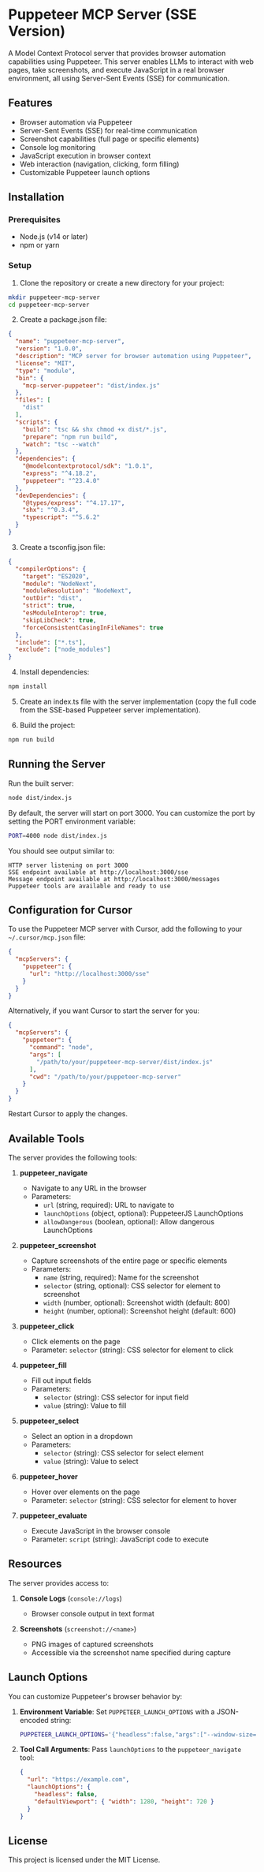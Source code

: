
# Puppeteer MCP Server (SSE Version)

A Model Context Protocol server that provides browser automation capabilities using Puppeteer. This server enables LLMs to interact with web pages, take screenshots, and execute JavaScript in a real browser environment, all using Server-Sent Events (SSE) for communication.

## Features

- Browser automation via Puppeteer
- Server-Sent Events (SSE) for real-time communication
- Screenshot capabilities (full page or specific elements)
- Console log monitoring
- JavaScript execution in browser context
- Web interaction (navigation, clicking, form filling)
- Customizable Puppeteer launch options

## Installation

### Prerequisites

- Node.js (v14 or later)
- npm or yarn

### Setup

1. Clone the repository or create a new directory for your project:

```bash
mkdir puppeteer-mcp-server
cd puppeteer-mcp-server
```

2. Create a package.json file:

```json
{
  "name": "puppeteer-mcp-server",
  "version": "1.0.0",
  "description": "MCP server for browser automation using Puppeteer",
  "license": "MIT",
  "type": "module",
  "bin": {
    "mcp-server-puppeteer": "dist/index.js"
  },
  "files": [
    "dist"
  ],
  "scripts": {
    "build": "tsc && shx chmod +x dist/*.js",
    "prepare": "npm run build",
    "watch": "tsc --watch"
  },
  "dependencies": {
    "@modelcontextprotocol/sdk": "1.0.1",
    "express": "^4.18.2",
    "puppeteer": "^23.4.0"
  },
  "devDependencies": {
    "@types/express": "^4.17.17",
    "shx": "^0.3.4",
    "typescript": "^5.6.2"
  }
}
```

3. Create a tsconfig.json file:

```json
{
  "compilerOptions": {
    "target": "ES2020",
    "module": "NodeNext",
    "moduleResolution": "NodeNext",
    "outDir": "dist",
    "strict": true,
    "esModuleInterop": true,
    "skipLibCheck": true,
    "forceConsistentCasingInFileNames": true
  },
  "include": ["*.ts"],
  "exclude": ["node_modules"]
}
```

4. Install dependencies:

```bash
npm install
```

5. Create an index.ts file with the server implementation (copy the full code from the SSE-based Puppeteer server implementation).

6. Build the project:

```bash
npm run build
```

## Running the Server

Run the built server:

```bash
node dist/index.js
```

By default, the server will start on port 3000. You can customize the port by setting the PORT environment variable:

```bash
PORT=4000 node dist/index.js
```

You should see output similar to:
```
HTTP server listening on port 3000
SSE endpoint available at http://localhost:3000/sse
Message endpoint available at http://localhost:3000/messages
Puppeteer tools are available and ready to use
```

## Configuration for Cursor

To use the Puppeteer MCP server with Cursor, add the following to your `~/.cursor/mcp.json` file:

```json
{
  "mcpServers": {
    "puppeteer": {
      "url": "http://localhost:3000/sse"
    }
  }
}
```

Alternatively, if you want Cursor to start the server for you:

```json
{
  "mcpServers": {
    "puppeteer": {
      "command": "node",
      "args": [
        "/path/to/your/puppeteer-mcp-server/dist/index.js"
      ],
      "cwd": "/path/to/your/puppeteer-mcp-server"
    }
  }
}
```

Restart Cursor to apply the changes.

## Available Tools

The server provides the following tools:

1. **puppeteer_navigate**
   - Navigate to any URL in the browser
   - Parameters:
     - `url` (string, required): URL to navigate to
     - `launchOptions` (object, optional): PuppeteerJS LaunchOptions
     - `allowDangerous` (boolean, optional): Allow dangerous LaunchOptions

2. **puppeteer_screenshot**
   - Capture screenshots of the entire page or specific elements
   - Parameters:
     - `name` (string, required): Name for the screenshot
     - `selector` (string, optional): CSS selector for element to screenshot
     - `width` (number, optional): Screenshot width (default: 800)
     - `height` (number, optional): Screenshot height (default: 600)

3. **puppeteer_click**
   - Click elements on the page
   - Parameter: `selector` (string): CSS selector for element to click

4. **puppeteer_fill**
   - Fill out input fields
   - Parameters:
     - `selector` (string): CSS selector for input field
     - `value` (string): Value to fill

5. **puppeteer_select**
   - Select an option in a dropdown
   - Parameters:
     - `selector` (string): CSS selector for select element
     - `value` (string): Value to select

6. **puppeteer_hover**
   - Hover over elements on the page
   - Parameter: `selector` (string): CSS selector for element to hover

7. **puppeteer_evaluate**
   - Execute JavaScript in the browser console
   - Parameter: `script` (string): JavaScript code to execute

## Resources

The server provides access to:

1. **Console Logs** (`console://logs`)
   - Browser console output in text format

2. **Screenshots** (`screenshot://<name>`)
   - PNG images of captured screenshots
   - Accessible via the screenshot name specified during capture

## Launch Options

You can customize Puppeteer's browser behavior by:

1. **Environment Variable**: Set `PUPPETEER_LAUNCH_OPTIONS` with a JSON-encoded string:
   ```bash
   PUPPETEER_LAUNCH_OPTIONS='{"headless":false,"args":["--window-size=1280,720"]}' node dist/index.js
   ```

2. **Tool Call Arguments**: Pass `launchOptions` to the `puppeteer_navigate` tool:
   ```json
   {
     "url": "https://example.com",
     "launchOptions": {
       "headless": false,
       "defaultViewport": { "width": 1280, "height": 720 }
     }
   }
   ```

## License

This project is licensed under the MIT License.
